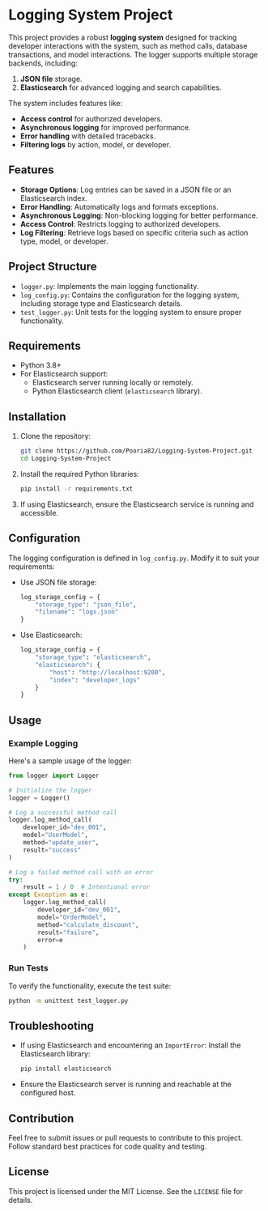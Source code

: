 # Logging System Project

This project provides a robust **logging system** designed for tracking developer interactions with the system, such as method calls, database transactions, and model interactions. The logger supports multiple storage backends, including:

1. **JSON file** storage.
2. **Elasticsearch** for advanced logging and search capabilities.

The system includes features like:
- **Access control** for authorized developers.
- **Asynchronous logging** for improved performance.
- **Error handling** with detailed tracebacks.
- **Filtering logs** by action, model, or developer.

## Features
- **Storage Options**: Log entries can be saved in a JSON file or an Elasticsearch index.
- **Error Handling**: Automatically logs and formats exceptions.
- **Asynchronous Logging**: Non-blocking logging for better performance.
- **Access Control**: Restricts logging to authorized developers.
- **Log Filtering**: Retrieve logs based on specific criteria such as action type, model, or developer.

## Project Structure
- `logger.py`: Implements the main logging functionality.
- `log_config.py`: Contains the configuration for the logging system, including storage type and Elasticsearch details.
- `test_logger.py`: Unit tests for the logging system to ensure proper functionality.

## Requirements
- Python 3.8+
- For Elasticsearch support:
  - Elasticsearch server running locally or remotely.
  - Python Elasticsearch client (`elasticsearch` library).

## Installation
1. Clone the repository:
   ```bash
   git clone https://github.com/Pooria82/Logging-System-Project.git
   cd Logging-System-Project
   ```

2. Install the required Python libraries:
   ```bash
   pip install -r requirements.txt
   ```

3. If using Elasticsearch, ensure the Elasticsearch service is running and accessible.

## Configuration
The logging configuration is defined in `log_config.py`. Modify it to suit your requirements:
- Use JSON file storage:
  ```python
  log_storage_config = {
      "storage_type": "json_file",
      "filename": "logs.json"
  }
  ```

- Use Elasticsearch:
  ```python
  log_storage_config = {
      "storage_type": "elasticsearch",
      "elasticsearch": {
          "host": "http://localhost:9200",
          "index": "developer_logs"
      }
  }
  ```

## Usage
### Example Logging
Here's a sample usage of the logger:
```python
from logger import Logger

# Initialize the logger
logger = Logger()

# Log a successful method call
logger.log_method_call(
    developer_id="dev_001",
    model="UserModel",
    method="update_user",
    result="success"
)

# Log a failed method call with an error
try:
    result = 1 / 0  # Intentional error
except Exception as e:
    logger.log_method_call(
        developer_id="dev_001",
        model="OrderModel",
        method="calculate_discount",
        result="failure",
        error=e
    )
```

### Run Tests
To verify the functionality, execute the test suite:
```bash
python -m unittest test_logger.py
```

## Troubleshooting
- If using Elasticsearch and encountering an `ImportError`:
  Install the Elasticsearch library:
  ```bash
  pip install elasticsearch
  ```

- Ensure the Elasticsearch server is running and reachable at the configured host.

## Contribution
Feel free to submit issues or pull requests to contribute to this project. Follow standard best practices for code quality and testing.

## License
This project is licensed under the MIT License. See the `LICENSE` file for details.
